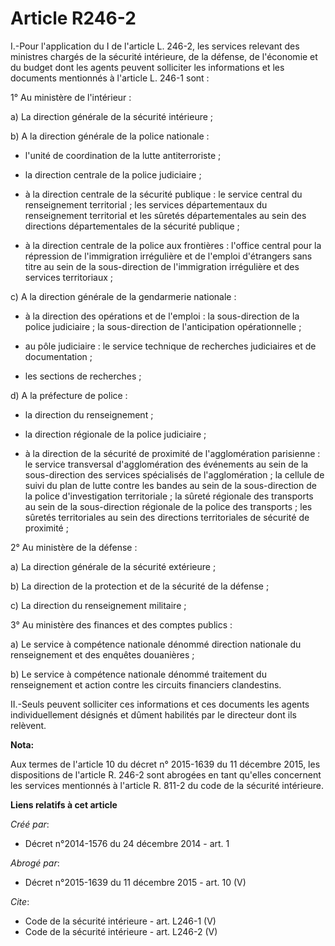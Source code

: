 # Article R246-2

I.-Pour l'application du I de l'article L. 246-2, les services relevant des ministres chargés de la sécurité intérieure, de
la défense, de l'économie et du budget dont les agents peuvent solliciter les informations et les documents mentionnés à
l'article L. 246-1 sont : 

1° Au ministère de l'intérieur : 

a) La direction générale de la sécurité intérieure ; 

b) A la direction générale de la police nationale :

- l'unité de coordination de la lutte antiterroriste ;

- la direction centrale de la police judiciaire ;

- à la direction centrale de la sécurité publique : le service central du renseignement territorial ; les services
départementaux du renseignement territorial et les sûretés départementales au sein des directions départementales de la
sécurité publique ;

- à la direction centrale de la police aux frontières : l'office central pour la répression de l'immigration irrégulière et
de l'emploi d'étrangers sans titre au sein de la sous-direction de l'immigration irrégulière et des services territoriaux ; 

c) A la direction générale de la gendarmerie nationale :

- à la direction des opérations et de l'emploi : la sous-direction de la police judiciaire ; la sous-direction de
l'anticipation opérationnelle ;

- au pôle judiciaire : le service technique de recherches judiciaires et de documentation ;

- les sections de recherches ; 

d) A la préfecture de police :

- la direction du renseignement ;

- la direction régionale de la police judiciaire ;

- à la direction de la sécurité de proximité de l'agglomération parisienne : le service transversal d'agglomération des
événements au sein de la sous-direction des services spécialisés de l'agglomération ; la cellule de suivi du plan de lutte
contre les bandes au sein de la sous-direction de la police d'investigation territoriale ; la sûreté régionale des transports
au sein de la sous-direction régionale de la police des transports ; les sûretés territoriales au sein des directions
territoriales de sécurité de proximité ; 

2° Au ministère de la défense : 

a) La direction générale de la sécurité extérieure ; 

b) La direction de la protection et de la sécurité de la défense ; 

c) La direction du renseignement militaire ; 

3° Au ministère des finances et des comptes publics : 

a) Le service à compétence nationale dénommé direction nationale du renseignement et des enquêtes douanières ; 

b) Le service à compétence nationale dénommé traitement du renseignement et action contre les circuits financiers
clandestins. 

II.-Seuls peuvent solliciter ces informations et ces documents les agents individuellement désignés et dûment habilités par
le directeur dont ils relèvent.

**Nota:**

Aux termes de l'article 10 du décret n° 2015-1639 du 11 décembre 2015, les dispositions de l'article R. 246-2 sont abrogées
en tant qu'elles concernent les services mentionnés à l'article R. 811-2 du code de la sécurité intérieure.

**Liens relatifs à cet article**

_Créé par_:

  - Décret n°2014-1576 du 24 décembre 2014 - art. 1

_Abrogé par_:

  - Décret n°2015-1639 du 11 décembre 2015 - art. 10 (V)

_Cite_:

  - Code de la sécurité intérieure - art. L246-1 (V)
  - Code de la sécurité intérieure - art. L246-2 (V)
